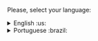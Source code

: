  Please, select your language:

 <details>
  <summary>English :us: </summary>
   
# Trybe Tunes

## Description
This is a project where it allows users to search and discover their favorite music in a dynamic way

## Online Access
You can acess the project online [by clicking here](https://trybe-tunes-samuelsfeirs-projects.vercel.app/).

## Project Structure
- **src/components:** Reusable React components.
- **src/services:** Functions to interact with external APIs.
- **src/tests:** Automated tests for components.

## Functionalities
- **Login Page:** Users can log in to access exclusive features.
- **Song Search:** Explore and find your favorite songs.
- **Album Details:** View songs from a specific album.
- **User Profile:** View your information and edit your profile.

## Technologies Used
- React
- React Router
- TypeScript
- Music API
- User API

## Contribution
Contributions are welcome! Feel free to open issues and submit pull requests.
  </details>

  

 <details>
  <summary>Portuguese :brazil: </summary>

  
# Trybe Tunes

## Descrição
Este é um projeto onde permite aos usuários pesquisar e descobrir suas músicas favoritas de uma maneira dinâmica

## Acesso Online
Você pode acessar o projeto online [clicando aqui](https://trybe-tunes-samuelsfeirs-projects.vercel.app/).

## Estrutura do Projeto
- **src/components:** Componentes React reutilizáveis.
- **src/services:** Funções para interagir com APIs externas.
- **src/tests:** Testes automatizados para os componentes.

## Funcionalidades
- **Página de Login:** Os usuários podem fazer login para acessar funcionalidades exclusivas.
- **Pesquisa de Músicas:** Explore e encontre suas músicas favoritas.
- **Detalhes do Álbum:** Visualize as músicas de um álbum específico.
- **Perfil do Usuário:** Veja suas informações e edite seu perfil.

## Tecnologias Utilizadas
- React
- React Router
- TypeScript
- API de Músicas
- API de Usuários

## Contribuição
Contribuições são bem-vindas! Sinta-se à vontade para abrir issues e enviar pull requests.

  </details>

